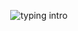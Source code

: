<p align="center">
<img src="https://readme-typing-svg.herokuapp.com?color=08CE90&center=true&vCenter=true&lines=Hello+there!;My+name's+Clovis!;I+study+Computer+Science;" alt="typing intro">
</p>

<!--
### Current endeavours
- Crafting Interpreters
- Java Programming Language
--->

<!--
### Upcoming endeavours
- Set up **i3**, **Tmux**, and **Fzf** on my personal machine
--->
